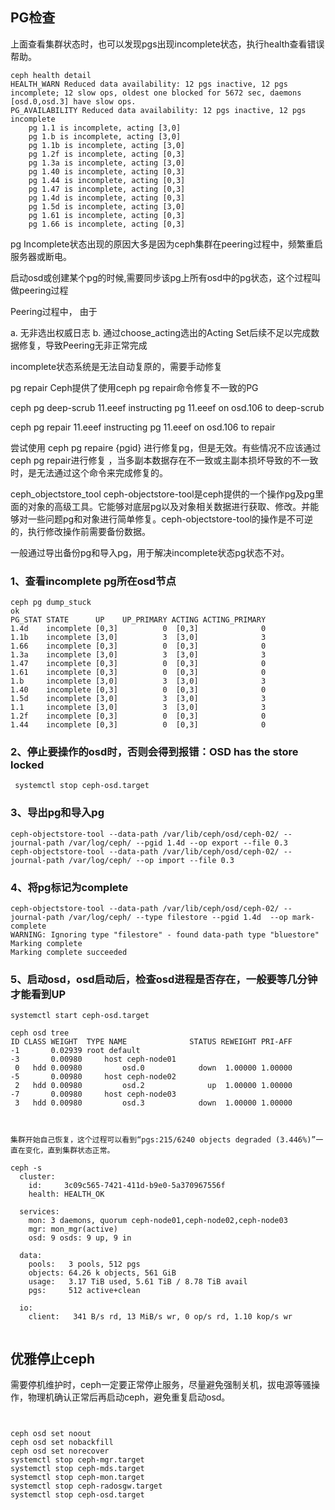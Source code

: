 
## PG检查
上面查看集群状态时，也可以发现pgs出现incomplete状态，执行health查看错误帮助。

```
ceph health detail  
HEALTH_WARN Reduced data availability: 12 pgs inactive, 12 pgs incomplete; 12 slow ops, oldest one blocked for 5672 sec, daemons [osd.0,osd.3] have slow ops.
PG_AVAILABILITY Reduced data availability: 12 pgs inactive, 12 pgs incomplete
    pg 1.1 is incomplete, acting [3,0]
    pg 1.b is incomplete, acting [3,0]
    pg 1.1b is incomplete, acting [3,0]
    pg 1.2f is incomplete, acting [0,3]
    pg 1.3a is incomplete, acting [3,0]
    pg 1.40 is incomplete, acting [0,3]
    pg 1.44 is incomplete, acting [0,3]
    pg 1.47 is incomplete, acting [0,3]
    pg 1.4d is incomplete, acting [0,3]
    pg 1.5d is incomplete, acting [3,0]
    pg 1.61 is incomplete, acting [0,3]
    pg 1.66 is incomplete, acting [0,3]

```

pg Incomplete状态出现的原因大多是因为ceph集群在peering过程中，频繁重启服务器或断电。

启动osd或创建某个pg的时候,需要同步该pg上所有osd中的pg状态，这个过程叫做peering过程


Peering过程中， 由于

a. 无非选出权威日志
b. 通过choose_acting选出的Acting Set后续不足以完成数据修复，导致Peering无非正常完成

incomplete状态系统是无法自动复原的，需要手动修复

pg repair
Ceph提供了使用ceph pg repair命令修复不一致的PG

ceph pg deep-scrub 11.eeef
instructing pg 11.eeef on osd.106 to deep-scrub

ceph pg repair 11.eeef
instructing pg 11.eeef on osd.106 to repair



尝试使用 ceph pg repaire {pgid} 进行修复pg，但是无效。有些情况不应该通过ceph pg repair进行修复 ，当多副本数据存在不一致或主副本损坏导致的不一致时，是无法通过这个命令来完成修复的。



ceph_objectstore_tool
ceph-objectstore-tool是ceph提供的一个操作pg及pg里面的对象的高级工具。它能够对底层pg以及对象相关数据进行获取、修改。并能够对一些问题pg和对象进行简单修复。ceph-objectstore-tool的操作是不可逆的，执行修改操作前需要备份数据。

一般通过导出备份pg和导入pg，用于解决incomplete状态pg状态不对。



### 1、查看incomplete pg所在osd节点
```
ceph pg dump_stuck 
ok
PG_STAT STATE      UP    UP_PRIMARY ACTING ACTING_PRIMARY 
1.4d    incomplete [0,3]          0  [0,3]              0 
1.1b    incomplete [3,0]          3  [3,0]              3 
1.66    incomplete [0,3]          0  [0,3]              0 
1.3a    incomplete [3,0]          3  [3,0]              3 
1.47    incomplete [0,3]          0  [0,3]              0 
1.61    incomplete [0,3]          0  [0,3]              0 
1.b     incomplete [3,0]          3  [3,0]              3 
1.40    incomplete [0,3]          0  [0,3]              0 
1.5d    incomplete [3,0]          3  [3,0]              3 
1.1     incomplete [3,0]          3  [3,0]              3 
1.2f    incomplete [0,3]          0  [0,3]              0 
1.44    incomplete [0,3]          0  [0,3]              0 
```
### 2、停止要操作的osd时，否则会得到报错：OSD has the store locked
```
 systemctl stop ceph-osd.target 
```
### 3、导出pg和导入pg
```
ceph-objectstore-tool --data-path /var/lib/ceph/osd/ceph-02/ --journal-path /var/log/ceph/ --pgid 1.4d --op export --file 0.3
ceph-objectstore-tool --data-path /var/lib/ceph/osd/ceph-02/ --journal-path /var/log/ceph/ --op import --file 0.3
```
### 4、将pg标记为complete

```
ceph-objectstore-tool --data-path /var/lib/ceph/osd/ceph-02/ --journal-path /var/log/ceph/ --type filestore --pgid 1.4d  --op mark-complete
WARNING: Ignoring type "filestore" - found data-path type "bluestore"
Marking complete 
Marking complete succeeded
```
### 5、启动osd，osd启动后，检查osd进程是否存在，一般要等几分钟才能看到UP
```
systemctl start ceph-osd.target   

ceph osd tree
ID CLASS WEIGHT  TYPE NAME              STATUS REWEIGHT PRI-AFF 
-1       0.02939 root default                                   
-3       0.00980     host ceph-node01                         
 0   hdd 0.00980         osd.0            down  1.00000 1.00000 
-5       0.00980     host ceph-node02                        
 2   hdd 0.00980         osd.2              up  1.00000 1.00000 
-7       0.00980     host ceph-node03                         
 3   hdd 0.00980         osd.3            down  1.00000 1.00000 



集群开始自己恢复，这个过程可以看到“pgs:215/6240 objects degraded (3.446%)”一直在变化，直到集群状态正常。

ceph -s 
  cluster:
    id:     3c09c565-7421-411d-b9e0-5a370967556f
    health: HEALTH_OK

  services:
    mon: 3 daemons, quorum ceph-node01,ceph-node02,ceph-node03
    mgr: mon_mgr(active)
    osd: 9 osds: 9 up, 9 in

  data:
    pools:   3 pools, 512 pgs
    objects: 64.26 k objects, 561 GiB
    usage:   3.17 TiB used, 5.61 TiB / 8.78 TiB avail
    pgs:     512 active+clean

  io:
    client:   341 B/s rd, 13 MiB/s wr, 0 op/s rd, 1.10 kop/s wr


```
## 优雅停止ceph
需要停机维护时，ceph一定要正常停止服务，尽量避免强制关机，拔电源等骚操作，物理机确认正常后再启动ceph，避免重复启动osd。
```


ceph osd set noout
ceph osd set nobackfill   
ceph osd set norecover 
systemctl stop ceph-mgr.target 
systemctl stop ceph-mds.target
systemctl stop ceph-mon.target
systemctl stop ceph-radosgw.target  
systemctl stop ceph-osd.target 
```
